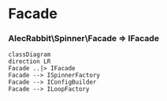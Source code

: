 # Facade 
### AlecRabbit\Spinner\Facade => IFacade

```mermaid
classDiagram
direction LR
Facade ..|> IFacade
Facade --> ISpinnerFactory
Facade --> IConfigBuilder
Facade --> ILoopFactory
```
